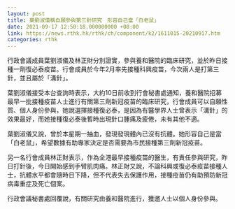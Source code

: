 ```yaml
---
layout: post
title: 葉劉淑儀稱自願參與第三針研究　形容自己當「白老鼠」
date: 2021-09-17 12:50:18.000000000 +08:00
link: https://news.rthk.hk/rthk/ch/component/k2/1611015-20210917.htm
categories: rthk
---
```


行政會議成員葉劉淑儀及林正財分別證實，參與養和醫院的臨床研究，並於昨日接種一劑復必泰疫苗。行會成員於今年2月率先接種科興疫苗，今次兩人是打第三針，並且屬於「溝針」。

葉劉淑儀接受本台查詢時表示，大約10日前收到行會秘書處通知，養和醫院招募最早一批接種疫苗人士進行有關第三劑新冠疫苗的臨床研究，行會成員可以自願性質、個人身份參與，她說選擇接種復必泰，是因為有醫學界人士曾表示「溝針」的效果最好，而她接種復必泰後暫時出現針口腫痛及疲倦，未有其他不適。

葉劉淑儀又說，曾於本星期一抽血，發現發現體內已沒有抗體。她形容自己是當「白老鼠」，希望數據有助專家決定是否需要為市民接種第三劑新冠疫苗。

另一名行會成員林正財表示，作為全港最早接種疫苗的醫生，有責任參與研究，昨日打針後，今日開始感到手臂肌肉痛。林正財又說，不論科興或復必泰疫苗接種人士，抗體水平都會隨時日下降，但不代表失去保護作用，接種疫苗仍有助預防新冠病毒重症及死亡個案。

行政會議秘書處回覆說，有關研究由養和醫院進行，獲邀人士以個人身份參與。
